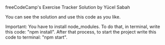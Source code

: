 freeCodeCamp's Exercise Tracker Solution by Yücel Sabah

You can see the solution and use this code as you like.

Important: You have to install node_modules. To do that, in terminal, write this code: "npm install".
After that process, to start the project write this code to terminal: "npm start".
